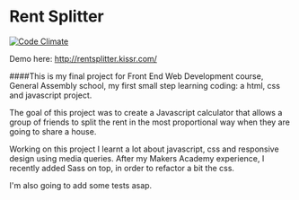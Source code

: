 # Rent Splitter

[![Code Climate](https://codeclimate.com/github/MassimilianoMura/Rent-Splitter/badges/gpa.svg)](https://codeclimate.com/github/MassimilianoMura/Rent-Splitter)

Demo here: http://rentsplitter.kissr.com/

####This is my final project for Front End Web Development course, General Assembly school, my first small step learning coding: a html, css and javascript project.

The goal of this project was to create a Javascript calculator that allows a group of friends to split the rent in the most proportional way when they are going to share a house.

Working on this project I learnt a lot about javascript, css and responsive design using media queries. After my Makers Academy experience, I recently added Sass on top, in order to refactor a bit the css.

I'm also going to add some tests asap.

